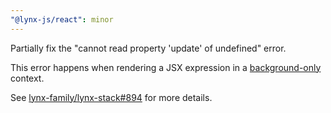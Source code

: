 ```yaml
---
"@lynx-js/react": minor
---
```


Partially fix the "cannot read property 'update' of undefined" error.

This error happens when rendering a JSX expression in a [background-only](https://lynxjs.org/react/thinking-in-reactlynx.html) context.

See [lynx-family/lynx-stack#894](https://github.com/lynx-family/lynx-stack/issues/894) for more details.
